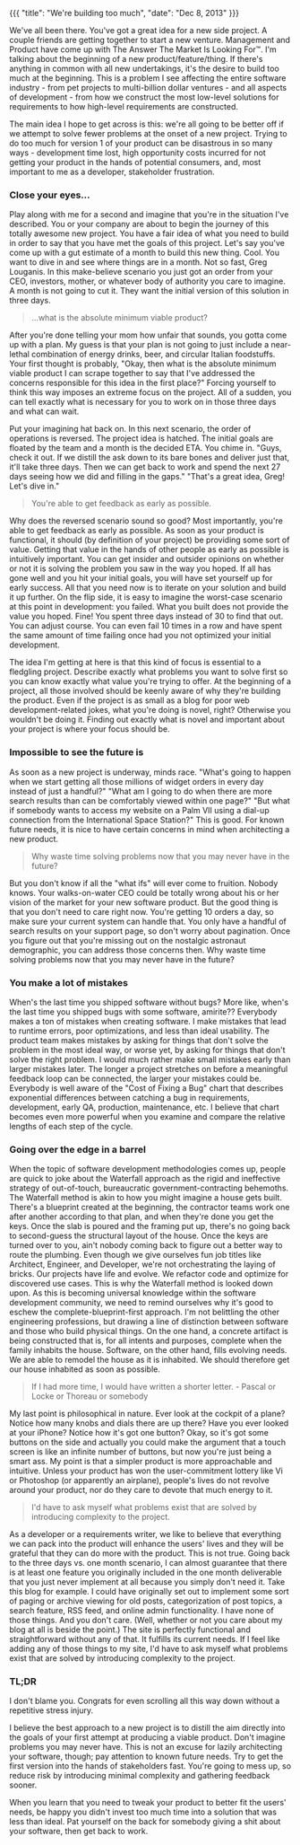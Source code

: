 {{{
  "title": "We're building too much",
  "date": "Dec 8, 2013"
}}}

We've all been there. You've got a great idea for a new side project. A couple friends are getting together to start a new venture. Management and Product have come up with The Answer The Market Is Looking For™. I'm talking about the beginning of a new product/feature/thing. If there's anything in common with all new undertakings, it's the desire to build too much at the beginning. This is a problem I see affecting the entire software industry - from pet projects to multi-billion dollar ventures - and all aspects of development - from how we construct the most low-level solutions for requirements to how high-level requirements are constructed.<!--more-->

The main idea I hope to get across is this: we're all going to be better off if we attempt to solve fewer problems at the onset of a new project. Trying to do too much for version 1 of your product can be disastrous in so many ways - development time lost, high opportunity costs incurred for not getting your product in the hands of potential consumers, and, most important to me as a developer, stakeholder frustration.

### Close your eyes...

Play along with me for a second and imagine that you're in the situation I've described. You or your company are about to begin the journey of this totally awesome new project. You have a fair idea of what you need to build in order to say that you have met the goals of this project. Let's say you've come up with a gut estimate of a month to build this new thing. Cool. You want to dive in and see where things are in a month. Not so fast, Greg Louganis. In this make-believe scenario you just got an order from your CEO, investors, mother, or whatever body of authority you care to imagine. A month is not going to cut it. They want the initial version of this solution in three days.

> ...what is the absolute minimum viable product?

After you're done telling your mom how unfair that sounds, you gotta come up with a plan. My guess is that your plan is not going to just include a near-lethal combination of energy drinks, beer, and circular Italian foodstuffs. Your first thought is probably, "Okay, then what is the absolute minimum viable product I can scrape together to say that I've addressed the concerns responsible for this idea in the first place?" Forcing yourself to think this way imposes an extreme focus on the project. All of a sudden, you can tell exactly what is necessary for you to work on in those three days and what can wait.

Put your imagining hat back on. In this next scenario, the order of operations is reversed. The project idea is hatched. The initial goals are floated by the team and a month is the decided ETA. You chime in. "Guys, check it out. If we distill the ask down to its bare bones and deliver just that, it'll take three days. Then we can get back to work and spend the next 27 days seeing how we did and filling in the gaps." "That's a great idea, Greg! Let's dive in."

> You're able to get feedback as early as possible.

Why does the reversed scenario sound so good? Most importantly, you're able to get feedback as early as possible. As soon as your product is functional, it should (by definition of your project) be providing some sort of value. Getting that value in the hands of other people as early as possible is intuitively important. You can get insider and outsider opinions on whether or not it is solving the problem you saw in the way you hoped. If all has gone well and you hit your initial goals, you will have set yourself up for early success. All that you need now is to iterate on your solution and build it up further. On the flip side, it is easy to imagine the worst-case scenario at this point in development: you failed. What you built does not provide the value you hoped. Fine! You spent three days instead of 30 to find that out. You can adjust course. You can even fail 10 times in a row and have spent the same amount of time failing once had you not optimized your initial development.

The idea I'm getting at here is that this kind of focus is essential to a fledgling project. Describe exactly what problems you want to solve first so you can know exactly what value you're trying to offer. At the beginning of a project, all those involved should be keenly aware of why they're building the product. Even if the project is as small as a blog for poor web development-related jokes, what you're doing is novel, right? Otherwise you wouldn't be doing it. Finding out exactly what is novel and important about your project is where your focus should be.

### Impossible to see the future is

As soon as a new project is underway, minds race. "What's going to happen when we start getting all those millions of widget orders in every day instead of just a handful?" "What am I going to do when there are more search results than can be comfortably viewed within one page?" "But what if somebody wants to access my website on a Palm VII using a dial-up connection from the International Space Station?" This is good. For known future needs, it is nice to have certain concerns in mind when architecting a new product.

> Why waste time solving problems now that you may never have in the future?

But you don't know if all the "what ifs" will ever come to fruition. Nobody knows. Your walks-on-water CEO could be totally wrong about his or her vision of the market for your new software product. But the good thing is that you don't need to care right now. You're getting 10 orders a day, so make sure your current system can handle that. You only have a handful of search results on your support page, so don't worry about pagination. Once you figure out that you're missing out on the nostalgic astronaut demographic, you can address those concerns then. Why waste time solving problems now that you may never have in the future?

### You make a lot of mistakes

When's the last time you shipped software without bugs? More like, when's the last time you shipped bugs with some software, amirite?? Everybody makes a ton of mistakes when creating software. I make mistakes that lead to runtime errors, poor optimizations, and less than ideal usability. The product team makes mistakes by asking for things that don't solve the problem in the most ideal way, or worse yet, by asking for things that don't solve the right problem. I would much rather make small mistakes early than larger mistakes later. The longer a project stretches on before a meaningful feedback loop can be connected, the larger your mistakes could be. Everybody is well aware of the "Cost of Fixing a Bug" chart that describes exponential differences between catching a bug in requirements, development, early QA, production, maintenance, etc. I believe that chart becomes even more powerful when you examine and compare the relative lengths of each step of the cycle.

### Going over the edge in a barrel

When the topic of software development methodologies comes up, people are quick to joke about the Waterfall approach as the rigid and ineffective strategy of out-of-touch, bureaucratic government-contracting behemoths. The Waterfall method is akin to how you might imagine a house gets built. There's a blueprint created at the beginning, the contractor teams work one after another according to that plan, and when they're done you get the keys. Once the slab is poured and the framing put up, there's no going back to second-guess the structural layout of the house. Once the keys are turned over to you, ain't nobody coming back to figure out a better way to route the plumbing. Even though we give ourselves fun job titles like Architect, Engineer, and Developer, we're not orchestrating the laying of bricks. Our projects have life and evolve. We refactor code and optimize for discovered use cases. This is why the Waterfall method is looked down upon. As this is becoming universal knowledge within the software development community, we need to remind ourselves why it's good to eschew the complete-blueprint-first approach. I'm not belittling the other engineering professions, but drawing a line of distinction between software and those who build physical things. On the one hand, a concrete artifact is being constructed that is, for all intents and purposes, complete when the family inhabits the house. Software, on the other hand, fills evolving needs. We are able to remodel the house as it is inhabited. We should therefore get our house inhabited as soon as possible.

> If I had more time, I would have written a shorter letter. - Pascal or Locke or Thoreau or somebody

My last point is philosophical in nature. Ever look at the cockpit of a plane? Notice how many knobs and dials there are up there? Have you ever looked at your iPhone? Notice how it's got one button? Okay, so it's got some buttons on the side and actually you could make the argument that a touch screen is like an infinite number of buttons, but now you're just being a smart ass. My point is that a simpler product is more approachable and intuitive. Unless your product has won the user-commitment lottery like Vi or Photoshop (or apparently an airplane), people's lives do not revolve around your product, nor do they care to devote that much energy to it.

> I'd have to ask myself what problems exist that are solved by introducing complexity to the project.

As a developer or a requirements writer, we like to believe that everything we can pack into the product will enhance the users' lives and they will be grateful that they can do more with the product. This is not true. Going back to the three days vs. one month scenario, I can almost guarantee that there is at least one feature you originally included in the one month deliverable that you just never implement at all because you simply don't need it. Take this blog for example. I could have originally set out to implement some sort of paging or archive viewing for old posts, categorization of post topics, a search feature, RSS feed, and online admin functionality. I have none of those things. And you don't care. (Well, whether or not you care about my blog at all is beside the point.) The site is perfectly functional and straightforward without any of that. It fulfills its current needs. If I feel like adding any of those things to my site, I'd have to ask myself what problems exist that are solved by introducing complexity to the project.

### TL;DR

I don't blame you. Congrats for even scrolling all this way down without a repetitive stress injury.

I believe the best approach to a new project is to distill the aim directly into the goals of your first attempt at producing a viable product. Don't imagine problems you may never have. This is not an excuse for lazily architecting your software, though; pay attention to known future needs. Try to get the first version into the hands of stakeholders fast. You're going to mess up, so reduce risk by introducing minimal complexity and gathering feedback sooner.

When you learn that you need to tweak your product to better fit the users' needs, be happy you didn't invest too much time into a solution that was less than ideal. Pat yourself on the back for somebody giving a shit about your software, then get back to work.